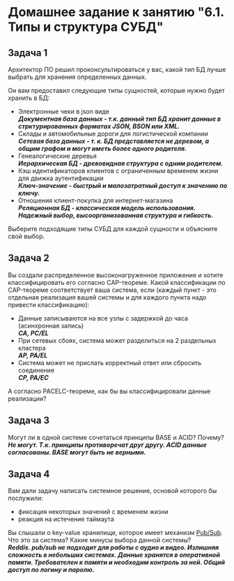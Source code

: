 # Домашнее задание к занятию "6.1. Типы и структура СУБД"

## Задача 1

Архитектор ПО решил проконсультироваться у вас, какой тип БД 
лучше выбрать для хранения определенных данных.

Он вам предоставил следующие типы сущностей, которые нужно будет хранить в БД:

- Электронные чеки в json виде  
***Документная база данных - т.к. данный тип БД хранит данные в стрктурированных форматах JSON, BSON или XML.***
- Склады и автомобильные дороги для логистической компании  
***Сетевая база данных - т. к. БД представляется не деревом, а общим графом и могут иметь более одного родителя.***
- Генеалогические деревья  
***Иерархическая БД - древовидная структура с одним родителем.***
- Кэш идентификаторов клиентов с ограниченным временем жизни для движка аутентификации  
***Ключ-значение - быстрый и малозатратный доступ к значению по ключу.***
- Отношения клиент-покупка для интернет-магазина  
***Реляционная БД - классическая модель использования. Надежный выбор, высоорганизованная структура и гибкость.***

Выберите подходящие типы СУБД для каждой сущности и объясните свой выбор.

## Задача 2

Вы создали распределенное высоконагруженное приложение и хотите классифицировать его согласно 
CAP-теореме. Какой классификации по CAP-теореме соответствует ваша система, если 
(каждый пункт - это отдельная реализация вашей системы и для каждого пункта надо привести классификацию):

- Данные записываются на все узлы с задержкой до часа (асинхронная запись)  
***CA, PC/EL***
- При сетевых сбоях, система может разделиться на 2 раздельных кластера  
***AP, PA/EL***
- Система может не прислать корректный ответ или сбросить соединение  
***CP, PA/EC***

А согласно PACELC-теореме, как бы вы классифицировали данные реализации?

## Задача 3

Могут ли в одной системе сочетаться принципы BASE и ACID? Почему?  
***Не могут. Т.к. принципы противоречат друг другу. ACID данные согласованы. BASE могут быть не верными.***

## Задача 4

Вам дали задачу написать системное решение, основой которого бы послужили:

- фиксация некоторых значений с временем жизни
- реакция на истечение таймаута

Вы слышали о key-value хранилище, которое имеет механизм [Pub/Sub](https://habr.com/ru/post/278237/). 
Что это за система? Какие минусы выбора данной системы?  
***Reddis. pub/sub не подходит для работы с аудио и видео. Излишняя сложность в небольших системах. Данные хранятся в оперативной памяти. Требователен к памяти и необходим контроль за ней. Общий доступ по логину и паролю.***